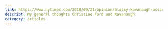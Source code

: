 ```yaml
---
link: https://www.nytimes.com/2018/09/21/opinion/blasey-kavanaugh-assault-allegations-truth.html?rref=opinion&module=Ribbon&version=context&region=Header&action=click&contentCollection=Opinion&pgtype=Multimedia
descript: My general thoughts Christine Ford and Kavanaugh
category: articles
---
```

